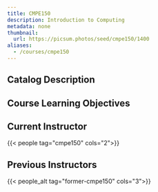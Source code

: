 ```yaml
---
title: CMPE150
description: Introduction to Computing
metadata: none
thumbnail:
  url: https://picsum.photos/seed/cmpe150/1400
aliases:
  - /courses/cmpe150
---
```


## Catalog Description

## Course Learning Objectives

## Current Instructor

{{< people tag="cmpe150" cols="2">}}

## Previous Instructors

{{< people_alt tag="former-cmpe150" cols="3">}}
